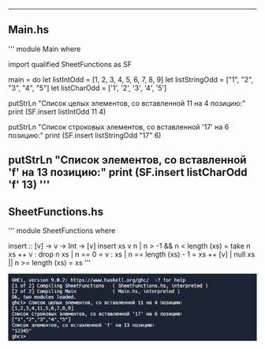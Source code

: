 ----------------------------
Main.hs
----------------------------
'''
module Main where

import qualified SheetFunctions as SF

main = do
  let listIntOdd = [1, 2, 3, 4, 5, 6, 7, 8, 9]
  let listStringOdd = ["1", "2", "3", "4", "5"]
  let listCharOdd = ['1', '2', '3', '4', '5']

  putStrLn "Список целых элементов, со вставленной 11 на 4 позицию:"
  print (SF.insert listIntOdd 11 4)

  putStrLn "Список строковых элементов, со вставленной '17' на 6 позицию:"
  print (SF.insert listStringOdd "17" 6)

  putStrLn "Список элементов, со вставленной 'f' на 13 позицию:"
  print (SF.insert listCharOdd 'f' 13)
'''
----------------------------
SheetFunctions.hs
----------------------------
'''
module SheetFunctions where

insert :: [v] -> v -> Int -> [v]
insert xs v n 
  | n > -1 && n < length (xs) = take n xs ++ v : drop n xs
  | n == 0 = v : xs
  | n == length (xs) - 1 = xs ++ [v]
  | null xs || n >= length (xs) = xs
'''

![Alt text](image.png)